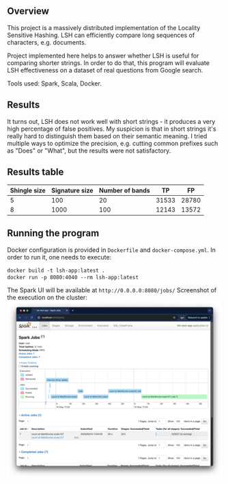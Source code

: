 ## Overview

This project is a massively distributed implementation of the Locality Sensitive Hashing.
LSH can efficiently compare long sequences of characters, e.g. documents.

Project implemented here helps to answer whether LSH is useful for comparing shorter strings. 
In order to do that, this program will evaluate LSH effectiveness on a dataset of real questions 
from Google search.

Tools used: Spark, Scala, Docker.

## Results

It turns out, LSH does not work well with short strings - it produces a very high percentage of false positives.
My suspicion is that in short strings it's really hard to distinguish them based on their semantic meaning. I tried
multiple ways to optimize the precision, e.g. cutting common prefixes such as "Does" or "What", 
but the results were not satisfactory.

## Results table

| Shingle size | Signature size | Number of bands | TP     | FP     |
|--------------|----------------|-----------------|--------|--------|
| 5            | 100            | 20              | 31533  | 28780  |
| 8            | 1000           | 100             | 12143  | 13572  |


## Running the program
Docker configuration is provided in `Dockerfile` and `docker-compose.yml`.
In order to run it, one needs to execute:
```adlanguage
docker build -t lsh-app:latest .
docker run -p 8080:4040 --rm lsh-app:latest
```
The Spark UI will be available at `http://0.0.0.0:8080/jobs/`
Screenshot of the execution on the cluster:
![Description of the image](img/cluster_running.png)
